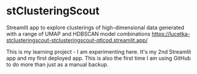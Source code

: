 # stClusteringScout
Streamlit app to explore clusterings of high-dimensional data generated with a range of  UMAP and HDBSCAN model combinations
https://lucetka-stclusteringscout-stclusteringscout-qtlcod.streamlit.app/

This is my learning project - I am experimenting here. It's my 2nd Streamlit app and my first deployed app. This is also the first time I am using GitHub to do more than just as a manual backup. 

